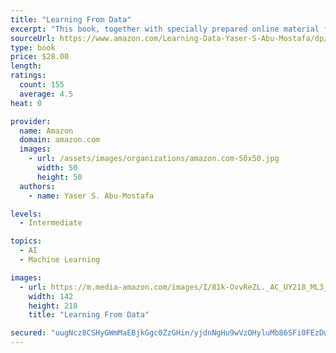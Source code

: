 ```yaml
---
title: "Learning From Data"
excerpt: "This book, together with specially prepared online material freely accessible to our readers, provides a complete introduction to Machine Learning, the technology that enables computational systems to adaptively improve their performance with experience accumulated from the observed data."
sourceUrl: https://www.amazon.com/Learning-Data-Yaser-S-Abu-Mostafa/dp/1600490069/
type: book
price: $28.00
length: 
ratings:
  count: 155
  average: 4.5
heat: 0

provider:
  name: Amazon
  domain: amazon.com
  images:
    - url: /assets/images/organizations/amazon.com-50x50.jpg
      width: 50
      height: 50
  authors:
    - name: Yaser S. Abu-Mostafa

levels:
  - Intermediate

topics:
  - AI
  - Machine Learning

images:
  - url: https://m.media-amazon.com/images/I/81k-OvvReZL._AC_UY218_ML3_.jpg
    width: 142
    height: 218
    title: "Learning From Data"

secured: "uugNcz8CSHyGWmMaEBjkGgc0ZzGHin/yjdnNgHu9wVzOHyluMb86SFi0FEzDwP5vBcy1OR64vg461n/s1bedCk7pFL09cH564LTarRld4qDz5Vud5YpveTh1ERMSeSn2E5qJtG4F5EEmBCamZKzK2eJxB/DmHUdfTJrh3Q85iIug6lMXldlcCr5LzNW8JgDve4sRyFjtgeUp0Jmf9AvONM2yZgM26OXq8IHxyu4p60f4p72gDYM0DPg+fs2YW220yaOPX6OrpZVeVY6tm+8rJQ==;BXstwEYmrOhM2GVmX6A2yg=="
---
```



